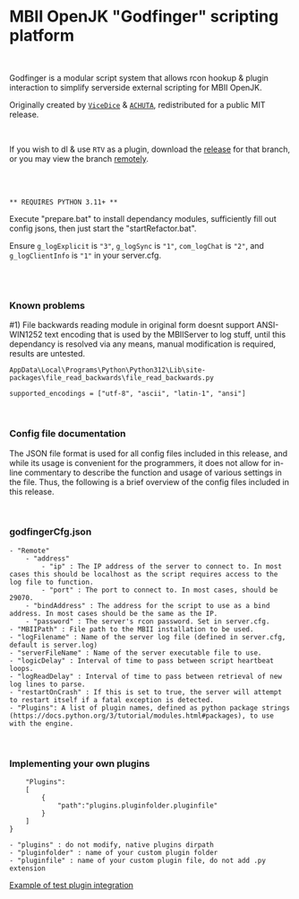 # MBII OpenJK "Godfinger" scripting platform

</br>

Godfinger is a modular script system that allows rcon hookup &amp; plugin interaction to simplify serverside external scripting for MBII OpenJK.

Originally created by [`ViceDice`](https://github.com/ViceDice) & [`ACHUTA`](https://github.com/mantlar), redistributed for a public MIT release.

</br>

If you wish to dl & use `RTV` as a plugin, download the [release](https://github.com/MBII-Galactic-Conquest/godfinger/releases) for that branch, or you may view the branch [remotely](https://github.com/MBII-Galactic-Conquest/godfinger/tree/plugins/rtv).

</br>

</br>

`** REQUIRES PYTHON 3.11+ **`

Execute "prepare.bat" to install dependancy modules, sufficiently fill out config jsons, then just start the "startRefactor.bat".

Ensure `g_logExplicit` is `"3"`, `g_logSync` is `"1"`, `com_logChat` is `"2"`, and `g_logClientInfo` is `"1"` in your server.cfg.


</br>
</br>


### **Known problems**

#1) File backwards reading module in original form doesnt support ANSI-WIN1252 text encoding that is used by the MBIIServer to log stuff, until this dependancy is resolved via any means, manual modification is required, results are untested.

```
AppData\Local\Programs\Python\Python312\Lib\site-packages\file_read_backwards\file_read_backwards.py

supported_encodings = ["utf-8", "ascii", "latin-1", "ansi"]
```

</br>

### **Config file documentation**

The JSON file format is used for all config files included in this release, and while its usage is convenient for the programmers, it does not allow for in-line commentary to describe the function and usage of various settings in the file. Thus, the following is a brief overview of the config files included in this release.

</br>

### **godfingerCfg.json**
```
- "Remote"
    - "address"
        - "ip" : The IP address of the server to connect to. In most cases this should be localhost as the script requires access to the log file to function.
        - "port" : The port to connect to. In most cases, should be 29070.
    - "bindAddress" : The address for the script to use as a bind address. In most cases should be the same as the IP.
    - "password" : The server's rcon password. Set in server.cfg.
- "MBIIPath" : File path to the MBII installation to be used.
- "logFilename" : Name of the server log file (defined in server.cfg, default is server.log)
- "serverFileName" : Name of the server executable file to use.
- "logicDelay" : Interval of time to pass between script heartbeat loops.
- "logReadDelay" : Interval of time to pass between retrieval of new log lines to parse.
- "restartOnCrash" : If this is set to true, the server will attempt to restart itself if a fatal exception is detected.
- "Plugins": A list of plugin names, defined as python package strings (https://docs.python.org/3/tutorial/modules.html#packages), to use with the engine.
```

</br>

### **Implementing your own plugins**
```
    "Plugins":
    [
        {
            "path":"plugins.pluginfolder.pluginfile"
        }
    ]
}

- "plugins" : do not modify, native plugins dirpath
- "pluginfolder" : name of your custom plugin folder
- "pluginfile" : name of your custom plugin file, do not add .py extension
```

[Example of test plugin integration](https://github.com/MBII-Galactic-Conquest/godfinger/blob/main/plugins/test/testPlugin.py)
